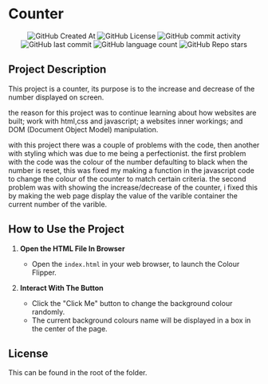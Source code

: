 # Counter

<div align="center">
    <img alt="GitHub Created At" src="https://img.shields.io/github/created-at/KieranPritchard/Counter">
    <img alt="GitHub License" src="https://img.shields.io/github/license/KieranPritchard/Counter">
    <img alt="GitHub commit activity" src="https://img.shields.io/github/commit-activity/t/KieranPritchard/Counter">
    <img alt="GitHub last commit" src="https://img.shields.io/github/last-commit/KieranPritchard/Counter">
    <img alt="GitHub language count" src="https://img.shields.io/github/languages/count/KieranPritchard/Counter">
    <img alt="GitHub Repo stars" src="https://img.shields.io/github/stars/KieranPritchard/Counter">
</div>

## Project Description

This project is a counter, its purpose is to the increase and decrease of the number displayed on screen.

the reason for this project was to continue learning about how websites are built; work with html,css and javascript; a websites inner workings; and DOM (Document Object Model) manipulation.

with this project there was a couple of problems with the code, then another with styling which was due to me being a perfectionist. the first problem with the code was the colour of the number defaulting to black when the number is reset, this was fixed my making a function in the javascript code to change the colour of the counter to match certain criteria. the second problem was with showing the increase/decrease of the counter, i fixed this by making the web page display the value of the varible container the current number of the varible.

## How to Use the Project

1. **Open the HTML File In Browser**

    * Open the `index.html` in your web browser, to launch the Colour Flipper.

2. **Interact With The Button**

   * Click the "Click Me" button to change the background colour randomly.
   * The current background colours name will be displayed in a box in the center of the page.

## License

This can be found in the root of the folder.
